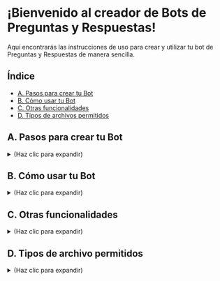 # ¡Bienvenido al creador de Bots de Preguntas y Respuestas!

Aquí encontrarás las instrucciones de uso para crear y utilizar tu bot de Preguntas y Respuestas de manera sencilla.

## Índice
* [A. Pasos para crear tu Bot](#pasos_crear_bot)
* [B. Cómo usar tu Bot](#uso_bot)
* [C. Otras funcionalidades](#otros)
* [D. Tipos de archivos permitidos](#tipos_archivo)


<a name="pasos_crear_bot"></a>
## A. Pasos para crear tu Bot
<details> 
<summary> (Haz clic para expandir) </summary>
<br /> 
	
1. **Crea una colección de documentos** vacía.
	1. En el menú de la izquierda, haz clic en "Nueva colección".
 	2. Introduce los datos requeridos.
<img width="391" alt="tutorial_1" src="tutorial_1.png">


2. **Sube tus documentos**. [Consulta los tipos de archivo válidos aquí](#tipos_archivo)
	1. Selecciona la colección que creaste en el menú de la izquierda
 	2. Ve a la pestaña **Colección**
	3. Arrastra y suelta tus archivos en el área designada.
	3. Haz click en "Subir documentos".
	4. **Tip:** Verifica que el número de archivos cargados en la parte superior de la página se ha actualizado.
<img width="411" alt="tutorial_2" src="tutorial_2.png">


3. **Actualiza tu colección para incluir los nuevos documentos**.
	1. Selecciona tu colección en el menú de la izquierda
 	2. Ve a la pestaña "Colección"
	3. Haz clic en el botón "Recalcular colección".
 	4. **Tip:** Verás que en la parte superior de la página aparece que la colección acaba de recalcularse
<img width="397" alt="tutorial_3" src="tutorial_3.png">


¡Listo! Tu colección está lista para [usarse](#uso_bot).

</details>


<a name="uso_bot"></a>
## B. Cómo usar tu Bot
<details> 
<summary> (Haz clic para expandir)</summary>
<br /> 
	
1. **Asegúrate de tener seleccionada la colección adecuada.**
   - Verifica que la casilla junto a tu colección esté marcada.

2. **Busca información o haz preguntas en la pestaña "Uso".**
   - Ve a la pestaña **Uso**.
   - Aquí puedes buscar fragmentos de texto relevantes o hacer preguntas que el bot responderá basándose en los documentos de tu colección. También tienes el comando para hacer lo mismo desde tu terminal.
<img width="394" alt="tutorial_uso" src="tutorial_uso.png">


</details>


<a name="otros"></a>
## C. Otras funcionalidades
<details>
<summary>(Haz clic para expandir)</summary>
<br /> 

Tienes a tu disposición otras funcionalidades muy útiles:

### 1. Edición de documentos dentro de una colección
- Puedes añadir, eliminar o actualizar documentos en cualquier momento.
- Recuerda siempre actualizar la colección después de hacer cambios.

### 2. Configuraciones avanzadas
- Accede a la pestaña **Configuración** para personalizar el comportamiento del bot según tus necesidades específicas.

### 3. Evalúa tu Bot
En la pestaña **Evaluación** puedes estimar la calidad de tu bot. Para ello necesitas subir tú un conjunto de preguntas y respuestas correctas. Estas se compararán con las respuestas automáticas de tu bot para determinar la calidad, así que es muy importante que las respuestas sean válidas.

**Tip:** El formato del archivo de preguntas y respuestas es el siguiente:
   
- Cada par pregunta-respuesta debe estar separado por una línea en blanco
- Cada pregunta debe ir predecida de `Q: `
- Cada respuesta debe ir predecida de `A: `
- Puedes añadir varias respuestas posibles a una pregunta

```
    Q: What is the capital of spain?
    A: Madrid

    Q: 1+1?
    A: 2
    A: It's 2
    A: Two
```  

Estamos trabajando para que en el futuro no tengas que crear tú la serie de preguntas y respuestas correctas.

### 4. Comprueba que todos los servicios están activos
- Vete a la pestaña **Sistemas**. Los servicios que estén en verde están activos


</details>




<a name="tipos_archivo"></a>
## D. Tipos de archivo permitidos
<details>
<summary> (Haz clic para expandir)</summary>
<br /> 

Tipos de archivo que puedes subir en la pestaña **Colección**:
* Word (.docx)
* Archivos de texto (.txt)
* PDF (.pdf)
* CSV (.csv)
* Markdown (.md)
* Audio (.wav y .mp3)

**Tip:** Asegúrate de que tus archivos estén en uno de estos formatos antes de subirlos para evitar errores.

</details>
